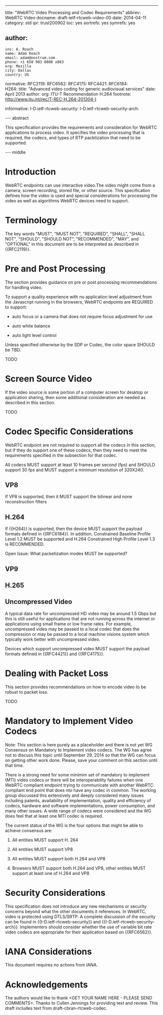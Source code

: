 ---
title: "WebRTC Video Processing and Codec Requirements"
abbrev: WebRTC Video
docname: draft-ietf-rtcweb-video-00
date: 2014-04-11
category: std
ipr: trust200902
toc: yes
sortrefs: yes
symrefs: yes

author:
 -
    ins: A. Roach
    name: Adam Roach
    email: adam@nostrum.com
    phone: +1 650 903 0800 x863
    org: Mozilla 
    city: Dallas
    country: US


normative:
  RFC2119:
  RFC6562:
  RFC4175:
  RFC4421:
  RFC6184:     
  H264:
    title: "Advanced video coding for generic audiovisual services"
    date: April 2013 
    author: 
      org: ITU-T Recommendation H.264
    footnote: http://www.itu.int/rec/T-REC-H.264-201304-I
   

informative:
  I-D.ietf-rtcweb-security:
  I-D.ietf-rtcweb-security-arch:


--- abstract

This specification provides the requirements and consideration for WebRTC
applications to process video. It specifies the video processing that is
required, the codecs, and types of RTP packtization that need to be supported.

--- middle



Introduction
============

WebRTC endpoints can use interactive video.The video might come from a camera,
screen recording, stored file, or other source. This specification defines how
the video is used and special considerations for processing the video as well as
algorithms WebRTC devices need to support.



Terminology
===========

The key words "MUST", "MUST NOT", "REQUIRED", "SHALL", "SHALL NOT", "SHOULD",
"SHOULD NOT", "RECOMMENDED", "MAY", and "OPTIONAL" in this document are to be
interpreted as described in {{RFC2119}}.



Pre and Post Processing 
=======================

The section provides guidance on pre or post processing recommendations for
handling video.

To support a quality experience with no application level adjustment from the
 Javascript running in the browsers, WebRTC endpoints are REQUIRED to support:

* auto focus or a camera that does not require focus adjustment for use

* auto white balance 

* auto light level control 
 
Unless specified otherwise by the SDP or Codec, the color space SHOULD be TBD.

TODO


Screen Source Video
===================

If the video source is some portion of a computer screen for desktop or
application sharing, then some additional consideration are needed as described
in this section.

TODO


Codec Specific Considerations
=============================

WebRTC endpoint are not required to support all the codecs in this section, but
if they do support one of these codecs, then they need to meet the requirements
specified in the subsection for that codec.

All codecs MUST support at least 10 frames per second (fps) and SHOULD support
30 fps and MUST support a minimum resolution of 320X240.



VP8 
-------------------------

If VP8 is supported, then it MUST support the bilinear and none
      reconstruction filters


H.264 
-------------------------

If {{H264}} is supported, then the device MUST support the payload formats
defined in {{RFC6184}}. In addition, Constrained Baseline Profile Level 1.2 MUST
be supported and H.264 Constrained High Profile Level 1.3 is RECOMMENDED.

Open Issue: What packetization modes MUST be supported?


VP9
-------------------------


H.265 
-------------------------


Uncompressed Video 
-------------------------

A typical data rate for uncompressed HD video may be around 1.5 Gbps but this is
still useful for applications that are not running across the internet or
applications using small frame or low frame rates. For example, uncompressed
video may be passed to a local codec that does the compression or may be passed
to a local machine visions system which typically work better with uncompressed
video.

Devices which support uncompressed video MUST support the payload formats
defined in {{RFC4421}} and {{RFC4175}}. 



Dealing with Packet Loss 
========================

This section provides recommendations on how to encode video to be robust to
packet loss.

TODO



Mandatory to Implement Video Codecs
===================================

Note: This section is here purely as a placeholder and there is not yet WG
Consensus on Mandatory to Implement video codecs. The WG has agree not to
discuss this topic until September 29, 2014 so that the WG can focus on getting
other work done. Please, save your comment on this section until that time.

There is a strong need for some minimim set of mandatory to implement (MTI)
video codecs or there will be interoperability failures when one WebRTC
compliant endpoint trying to communicate with another WebRTC compliant end point
that does nto have any codec in common. The working group discussed this
extensively and deeply considered many issues including patents, availability of
implementation, quality and efficiency of codecs, hardware and software
implementations, power consumption, and many other issues. A wide range of
codecs were considered and the WG does feel that at least one MTI codec is
required.

The current status of the WG is the four options that might
be able to achieve consensus are:

1. All entities MUST support H. 264

2. All entities MUST support VP8

3. All entities MUST support both H.264 and VP8

4. Browsers MUST support both H.264 and VP8, other entities MUST support at
least one of H.264 and VP8



Security Considerations
=======================

This specification does not introduce any new mechanisms or security concerns
beyond what the other documents it references. In WebRTC, video is protected
using DTLS/SRTP. A complete discussion of the security can be found in
{{I-D.ietf-rtcweb-security}} and {{I-D.ietf-rtcweb-security-arch}}. Implementers
should consider whether the use of variable bit rate video codecs are
appropriate for their application based on {{RFC6562}}.



IANA Considerations
===================

This document requires no actions from IANA.



Acknowledgements
================

The authors would like to thank <GET YOUR NAME HERE - PLEASE SEND
COMMENTS>. Thanks to Cullen Jennings for providing text and review. This draft
includes text from draft-cbran-rtcweb-codec.
